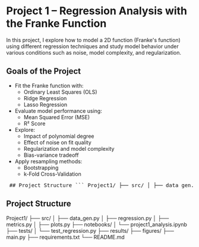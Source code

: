 # Project 1 – Regression Analysis with the Franke Function


In this project, I explore how to model a 2D function (Franke's function) using different regression techniques and study model behavior under various conditions such as noise, model complexity, and regularization.


## Goals of the Project

- Fit the Franke function with:
  - Ordinary Least Squares (OLS)
  - Ridge Regression
  - Lasso Regression
- Evaluate model performance using:
  - Mean Squared Error (MSE)
  - R² Score
- Explore:
  - Impact of polynomial degree
  - Effect of noise on fit quality
  - Regularization and model complexity
  - Bias-variance tradeoff
- Apply resampling methods:
  - Bootstrapping
  - k-Fold Cross-Validation

<pre> ## Project Structure ``` Project1/ ├── src/ │ ├── data_gen.py │ ├── regression.py │ ├── metrics.py │ ├── plots.py ├── notebooks/ │ └── project1_analysis.ipynb ├── tests/ │ └── test_regression.py ├── results/ ├── figures/ ├── main.py ├── requirements.txt └── README.md ``` </pre>

## Project Structure
Project1/
├── src/
│   ├── data_gen.py
│   ├── regression.py
│   ├── metrics.py
│   ├── plots.py
├── notebooks/
│   └── project1_analysis.ipynb
├── tests/
│   └── test_regression.py
├── results/
├── figures/
├── main.py
├── requirements.txt
└── README.md